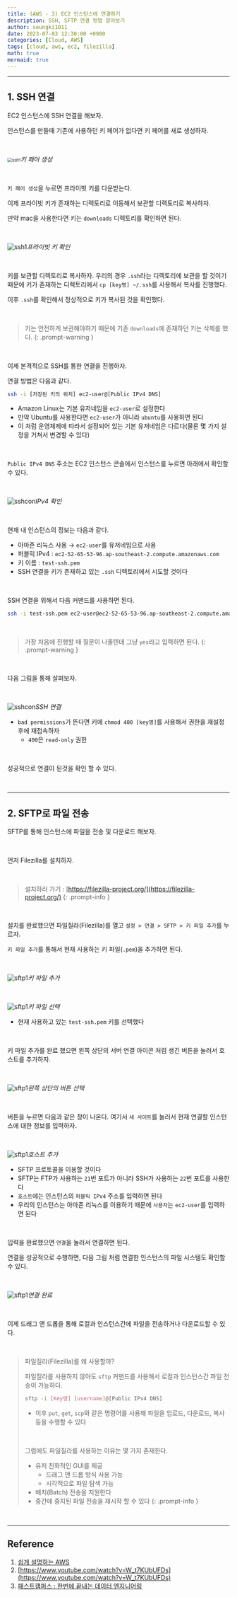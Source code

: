 ```yaml
---
title: (AWS - 3) EC2 인스턴스에 연결하기
description: SSH, SFTP 연결 방법 알아보기
author: seungki1011
date: 2023-07-03 12:30:00 +0900
categories: [Cloud, AWS]
tags: [cloud, aws, ec2, filezilla]
math: true
mermaid: true
---
```


---

## 1. SSH 연결

EC2 인스턴스에 SSH 연결을 해보자.

인스턴스를 만들때 기존에 사용하던 키 페어가 없다면 키 페어를 새로 생성하자.

<br>

<img src="../post_images/2023-07-03-aws-03-ec2-use/makekey.png" alt="ssh1" style="zoom:67%;" class='center-image'/>_키 페어 생성_

<br>

`키 페어 생성`을 누르면 프라이빗 키를 다운받는다.

이제 프라이빗 키가 존재하는 디렉토리로 이동해서 보관할 디렉토리로 복사하자.

만약 mac을 사용한다면 키는 `downloads` 디렉토리를 확인하면 된다.

<br>

<img src="../post_images/2023-07-03-aws-03-ec2-use/key1.png" alt="ssh1" style="zoom:100%;" class='center-image'/>_프라이빗 키 확인_

<br>

키를 보관할 디렉토리로 복사하자. 우리의 경우 `.ssh`라는 디렉토리에 보관을 할 것이기 때문에 키가 존재하는 디렉토리에서 `cp [key명] ~/.ssh`를 사용해서 복사를 진행했다.

이후 `.ssh`를 확인해서 정상적으로 키가 복사된 것을 확인했다.

<br>

> 키는 안전하게 보관해야하기 때문에 기존 `downloads`에 존재하던 키는 삭제를 했다.
{: .prompt-warning }

<br>

이제 본격적으로 SSH를 통한 연결을 진행하자.

연결 방법은 다음과 같다.

```bash
ssh -i [저장된 키의 위치] ec2-user@[Public IPv4 DNS]
```

* Amazon Linux는 기본 유저네임을 `ec2-user`로 설정한다
* 만약 Ubuntu를 사용한다면 `ec2-user`가 아니라 `ubuntu`를 사용하면 된다
* 이 처럼 운영체제에 따라서 설정되어 있는 기본 유저네임은 다르다(물론 몇 가지 설정을 거쳐서 변경할 수 있다)

<br>

`Public IPv4 DNS` 주소는 EC2 인스턴스 콘솔에서 인스턴스를 누르면 아래에서 확인할 수 있다.

<br>

<img src="../post_images/2023-07-03-aws-03-ec2-use/ipv4.png" alt="sshcon" style="zoom:100%;" class='center-image'/>_IPv4 확인_

<br>

현재 내 인스턴스의 정보는 다음과 같다.

* 아마존 리눅스 사용 → `ec2-user`를 유저네임으로 사용
* 퍼블릭 IPv4 : `ec2-52-65-53-96.ap-southeast-2.compute.amazonaws.com`
* 키 이름 : `test-ssh.pem`
* SSH 연결을 키가 존재하고 있는 `.ssh` 디렉토리에서 시도할 것이다

<br>

SSH 연결을 위해서 다음 커맨드를 사용하면 된다.

```bash
ssh -i test-ssh.pem ec2-user@ec2-52-65-53-96.ap-southeast-2.compute.amazonaws.com
```

<br>

> 가장 처음에 진행할 때 질문이 나올텐데 그냥 `yes`라고 입력하면 된다.
{: .prompt-warning }

<br>

다음 그림을 통해 살펴보자.

<br>

<img src="../post_images/2023-07-03-aws-03-ec2-use/sshcon.png" alt="sshcon" style="zoom:100%;" class='center-image'/>_SSH 연결_

* `bad permissions`가 뜬다면 키에 `chmod 400 [key명]`를 사용해서 권한을 재설정 후에 재접속하자
  * `400`은 `read-only` 권한


<br>

성공적으로 연결이 된것을 확인 할 수 있다.

<br>

---

## 2. SFTP로 파일 전송

SFTP를 통해 인스턴스에 파일을 전송 및 다운로드 해보자.

<br>

먼저 Filezilla를 설치하자. 

<br>

> 설치하러 가기 : [https://filezilla-project.org/](https://filezilla-project.org/) 
{: .prompt-info }

<br>

설치를 완료했으면 파일질라(Filezilla)를 열고 `설정 > 연결 > SFTP > 키 파일 추가`를 누르자.

`키 파일 추가`를 통해서 현재 사용하는 키 파일(`.pem`)을 추가하면 된다.

<br>

<img src="../post_images/2023-07-03-aws-03-ec2-use/addkey.png" alt="sftp1" style="zoom:100%;" class='center-image'/>_키 파일 추가_

<br>

<img src="../post_images/2023-07-03-aws-03-ec2-use/addkey2.png" alt="sftp1" style="zoom:100%;" class='center-image'/>_키 파일 선택_

* 현재 사용하고 있는 `test-ssh.pem` 키를 선택했다

<br>

키 파일 추가를 완료 했으면 왼쪽 상단의 서버 연결 아이콘 처럼 생긴 버튼을 눌러서 호스트를 추가하자.

<br>

<img src="../post_images/2023-07-03-aws-03-ec2-use/addsite.png" alt="sftp1" style="zoom:100%;" class='center-image'/>_왼쪽 상단의 버튼 선택_

<br>

버튼을 누르면 다음과 같은 창이 나온다. 여기서 `새 사이트`를 눌러서 현재 연결할 인스턴스에 대한 정보를 입력하자.

<br>

<img src="../post_images/2023-07-03-aws-03-ec2-use/addhost.png" alt="sftp1" style="zoom:100%;" class='center-image'/>_호스트 추가_

* SFTP 프로토콜을 이용할 것이다
* SFTP는 FTP가 사용하는 `21`번 포트가 아니라 SSH가 사용하는 `22`번 포트를 사용한다
* `호스트`에는 인스턴스의 `퍼블릭 IPv4` 주소를 입력하면 된다
* 우리의 인스턴스는 아마존 리눅스를 이용하기 때문에 `사용자`는 `ec2-user`를 입력하면 된다

<br>

입력을 완료했으면 `연결`을 눌러서 연결하면 된다.

연결을 성공적으로 수행하면, 다음 그림 처럼 연결한 인스턴스의 파일 시스템도 확인할 수 있다.

<br>

<img src="../post_images/2023-07-03-aws-03-ec2-use/condone.png" alt="sftp1" style="zoom:100%;" class='center-image'/>_연결 완료_

<br>

이제 드래그 앤 드롭을 통해 로컬과 인스턴스간에 파일을 전송하거나 다운로드할 수 있다.

<br>

> 파일질라(Filezilla)를 왜 사용할까?
>
> 파일질라를 사용하지 않아도 `sftp` 커맨드를 사용해서 로컬과 인스턴스간 파일 전송이 가능하다.
>
> ```bash
> sftp -i [Key명] [username]@[Public IPv4 DNS]
> ```
>
> * 이후 `put`, `get`, `scp`와 같은 명령어를 사용해 파일을 업로드, 다운로드, 복사 등을 수행할 수 있다
>
> <br>
>
> 그럼에도 파일질라를 사용하는 이유는 몇 가지 존재한다.
>
> * 유저 친화적인 GUI를 제공
>   * 드래그 앤 드롭 방식 사용 가능
>   * 시각적으로 파일 탐색 가능
> * 배치(Batch) 전송을 지원한다
> * 중간에 중지된 파일 전송을 재시작 할 수 있다
{: .prompt-info }

<br>

---

## Reference

1. [쉽게 설명하는 AWS](https://www.youtube.com/watch?v=9nBq6PxDvp4&list=PLfth0bK2MgIan-SzGpHIbfnCnjj583K2m&index=5)
1. [https://www.youtube.com/watch?v=W_t7KUbUFDs](https://www.youtube.com/watch?v=W_t7KUbUFDs)
1. [패스트캠퍼스 : 한번에 끝내는 데이터 엔지니어링](https://fastcampus.co.kr/data_online_engineering)